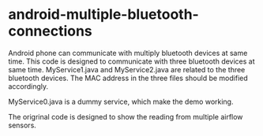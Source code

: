 android-multiple-bluetooth-connections
======================================

Android phone can communicate with multiply bluetooth devices at same time.
This code is designed to communicate with three bluetooth devices at same time.
MyService1.java and MyService2.java are related to the three bluetooth devices.
The MAC address in the three files should be modified accordingly.

MyService0.java is a dummy service, which make the demo working.

The origrinal code is designed to show the reading from multiple airflow sensors.
